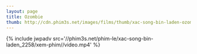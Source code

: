 ```yaml
---
layout: page
title: Ozombie
thumb: http://cdn.phim3s.net/images/films/thumb/xac-song-bin-laden-ozombie-2012.jpg
---
```

{% include jwpadv src='//phim3s.net/phim-le/xac-song-bin-laden_2258/xem-phim//video.mp4' %}
